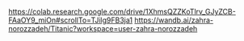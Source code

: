 https://colab.research.google.com/drive/1XhmsQZZKoTlrv_GJyZCB-FAaOY9_miOn#scrollTo=TJilg9FB3ja1
https://wandb.ai/zahra-norozzadeh/Titanic?workspace=user-zahra-norozzadeh
